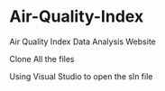# Air-Quality-Index
Air Quality Index Data Analysis Website


Clone All the files


Using Visual Studio to open the sln file
